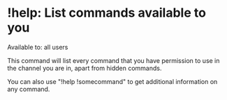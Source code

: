 # !help: List commands available to you

Available to: all users

This command will list every command that you have permission to use in the
channel you are in, apart from hidden commands.

You can also use "!help !somecommand" to get additional information on any
command.

